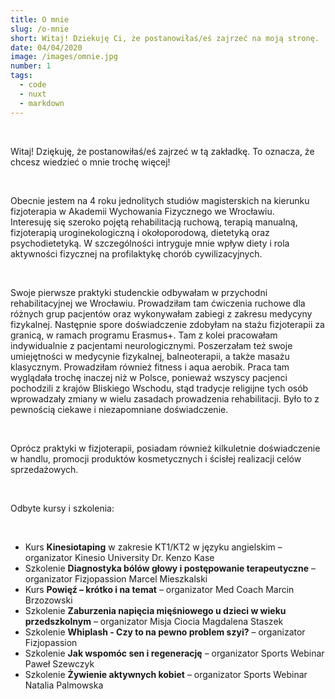 ```yaml
---
title: O mnie
slug: /o-mnie
short: Witaj! Dziekuję Ci, że postanowiłaś/eś zajrzeć na moją stronę. 
date: 04/04/2020
image: /images/omnie.jpg
number: 1
tags:
  - code
  - nuxt
  - markdown
---
```


&nbsp;

Witaj! Dziękuję, że postanowiłaś/eś zajrzeć w tą zakładkę. To oznacza, że chcesz wiedzieć o mnie trochę więcej!  

&nbsp;

Obecnie jestem na 4 roku jednolitych studiów magisterskich na kierunku fizjoterapia w Akademii Wychowania Fizycznego we Wrocławiu.  
Interesuję się szeroko pojętą rehabilitacją ruchową, terapią manualną, fizjoterapią uroginekologiczną i okołoporodową, dietetyką oraz psychodietetyką. W szczególności intryguje mnie
wpływ diety i rola aktywności fizycznej na profilaktykę chorób cywilizacyjnych.

&nbsp;

Swoje pierwsze praktyki studenckie odbywałam w przychodni rehabilitacyjnej we Wrocławiu. Prowadziłam tam ćwiczenia ruchowe dla różnych grup pacjentów
oraz wykonywałam zabiegi z zakresu medycyny fizykalnej. Następnie spore doświadczenie zdobyłam na stażu fizjoterapii za granicą, w ramach programu Erasmus+.
Tam z kolei pracowałam indywidualnie z pacjentami neurologicznymi. Poszerzałam też swoje umiejętności w medycynie fizykalnej, balneoterapii, a także masażu klasycznym.
Prowadziłam również fitness i aqua aerobik. Praca tam wyglądała trochę inaczej niż w Polsce, ponieważ wszyscy pacjenci pochodzili z krajów Bliskiego Wschodu,
stąd tradycje religijne tych osób wprowadzały zmiany w wielu zasadach prowadzenia rehabilitacji. Było to z pewnością ciekawe i niezapomniane doświadczenie.

&nbsp;

Oprócz praktyki w fizjoterapii, posiadam również kilkuletnie doświadczenie w handlu, promocji produktów kosmetycznych i ścisłej realizacji celów sprzedażowych.

&nbsp;

Odbyte kursy i szkolenia:

&nbsp;

- Kurs **Kinesiotaping** w zakresie KT1/KT2 w języku angielskim – organizator Kinesio University Dr. Kenzo Kase
- Szkolenie **Diagnostyka bólów głowy i postępowanie terapeutyczne** – organizator Fizjopassion Marcel Mieszkalski
- Kurs **Powięź – krótko i na temat** – organizator Med Coach Marcin Brzozowski
- Szkolenie **Zaburzenia napięcia mięśniowego u dzieci w wieku przedszkolnym** – organizator Misja Ciocia Magdalena Staszek
- Szkolenie **Whiplash - Czy to na pewno problem szyi?** – organizator Fizjopassion
- Szkolenie **Jak wspomóc sen i regenerację** – organizator Sports Webinar Paweł Szewczyk
- Szkolenie **Żywienie aktywnych kobiet** – organizator Sports Webinar Natalia Palmowska
